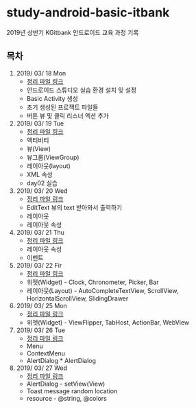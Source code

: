 # study-android-basic-itbank
2019년 상반기 KGitbank 안드로이드 교육 과정 기록

## 목차
1. 2019/ 03/ 18 Mon
   * [정리 파일 링크](https://github.com/pby2017/study-android-basic-itbank/blob/master/detail/20190318Mon.md)
   * 안드로이드 스튜디오 실습 환경 설치 및 설정
   * Basic Activity 생성
   * 초기 생성된 프로젝트 파일들
   * 버튼 뷰 및 클릭 리스너 액션 추가
2. 2019/ 03/ 19 Tue
   * [정리 파일 링크](https://github.com/pby2017/study-android-basic-itbank/blob/master/detail/20190319Tue.md)
   * 액티비티
   * 뷰(View)
   * 뷰그룹(ViewGroup)
   * 레이아웃(layout)
   * XML 속성
   * day02 실습
3. 2019/ 03/ 20 Wed
   * [정리 파일 링크](https://github.com/pby2017/study-android-basic-itbank/blob/master/detail/20190320Wed.md)
   * EditText 뷰의 text 받아와서 출력하기
   * 레이아웃
   * 레이아웃 속성
4. 2019/ 03/ 21 Thu
   * [정리 파일 링크](https://github.com/pby2017/study-android-basic-itbank/blob/master/detail/20190321Thu.md)
   * 레이아웃 속성
   * 이벤트
5. 2019/ 03/ 22 Fir
   * [정리 파일 링크](https://github.com/pby2017/study-android-basic-itbank/blob/master/detail/20190322Fri.md)
   * 위젯(Widget) - Clock, Chronometer, Picker, Bar
   * 레이아웃(Layout) - AutoCompleteTextView, ScrollView, HorizontalScrollView, SlidingDrawer
6. 2019/ 03/ 25 Mon
   * [정리 파일 링크](https://github.com/pby2017/study-android-basic-itbank/blob/master/detail/20190325Mon.md)
   * 위젯(Widget) - ViewFlipper, TabHost, ActionBar, WebView
7. 2019/ 03/ 26 Tue
   * [정리 파일 링크](https://github.com/pby2017/study-android-basic-itbank/blob/master/detail/20190326Tue.md)
   * Menu
   * ContextMenu
   * AlertDialog   * AlertDialog
8. 2019/ 03/ 27 Wed
   * [정리 파일 링크]()
   * AlertDialog - setView(View)
   * Toast message random location
   * resource - @string, @colors
